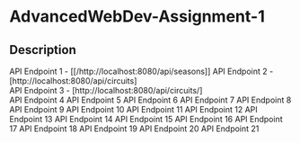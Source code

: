 # AdvancedWebDev-Assignment-1

## Description 

API Endpoint 1 - [[/http://localhost:8080/api/seasons]]
API Endpoint 2 - [http://localhost:8080/api/circuits]  
API Endpoint 3 - [http://localhost:8080/api/circuits/]  
API Endpoint 4
API Endpoint 5
API Endpoint 6
API Endpoint 7
API Endpoint 8
API Endpoint 9
API Endpoint 10
API Endpoint 11
API Endpoint 12
API Endpoint 13
API Endpoint 14
API Endpoint 15
API Endpoint 16
API Endpoint 17
API Endpoint 18
API Endpoint 19
API Endpoint 20
API Endpoint 21